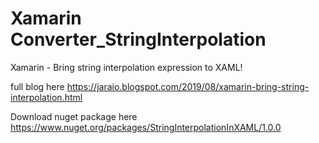 # Xamarin Converter_StringInterpolation
Xamarin - Bring string interpolation expression to XAML!

full blog here
https://jaraio.blogspot.com/2019/08/xamarin-bring-string-interpolation.html

Download nuget package here
https://www.nuget.org/packages/StringInterpolationInXAML/1.0.0
